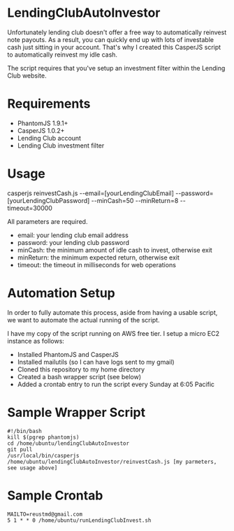 LendingClubAutoInvestor
=======================

Unfortunately lending club doesn't offer a free way to automatically reinvest note payouts.  As a result, you can quickly end up with lots of investable cash just sitting in your account.  That's why I created this CasperJS script to automatically reinvest my idle cash.

The script requires that you've setup an investment filter within the Lending Club website.

Requirements
=======================
- PhantomJS 1.9.1+
- CasperJS 1.0.2+
- Lending Club account
- Lending Club investment filter

Usage
=======================
casperjs reinvestCash.js --email=[yourLendingClubEmail] --password=[yourLendingClubPassword] --minCash=50 --minReturn=8 --timeout=30000

All parameters are required.

- email: your lending club email address
- password: your lending club password
- minCash: the minimum amount of idle cash to invest, otherwise exit
- minReturn: the minimum expected return, otherwise exit
- timeout: the timeout in milliseconds for web operations

Automation Setup
======================
In order to fully automate this process, aside from having a usable script, we want to automate the actual running of the script.

I have my copy of the script running on AWS free tier.  I setup a micro EC2 instance as follows:

- Installed PhantomJS and CasperJS
- Installed mailutils (so I can have logs sent to my gmail)
- Cloned this repository to my home directory
- Created a bash wrapper script (see below)
- Added a crontab entry to run the script every Sunday at 6:05 Pacific

Sample Wrapper Script
======================
```
#!/bin/bash
kill $(pgrep phantomjs)
cd /home/ubuntu/lendingClubAutoInvestor
git pull
/usr/local/bin/casperjs /home/ubuntu/lendingClubAutoInvestor/reinvestCash.js [my parmeters, see usage above]
```

Sample Crontab
======================
```
MAILTO=reustmd@gmail.com
5 1 * * 0 /home/ubuntu/runLendingClubInvest.sh
```
